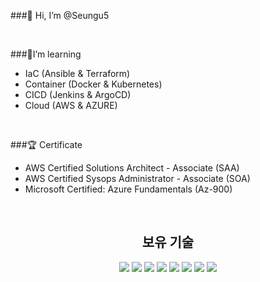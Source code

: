 ###👋 Hi, I’m @Seungu5

<br>

###📕I’m  learning
- IaC (Ansible & Terraform)
- Container (Docker & Kubernetes)
- CICD (Jenkins & ArgoCD)
- Cloud (AWS & AZURE)

<br>

###🏆 Certificate 
- AWS Certified Solutions Architect - Associate (SAA)<br>
- AWS Certified Sysops Administrator - Associate (SOA)<br>
- Microsoft Certified: Azure Fundamentals (Az-900) <br>

<br>

## <div align="center">보유 기술</div>

<div align="center">
  
  <img src="https://img.shields.io/badge/docker-384d54?style=flat-square&logo=docker&logoColor=0db7ed"/>
  <img src="https://img.shields.io/badge/ansible-white?style=flat-square&logo=ansible&logoColor=black"/>
  <img src="https://img.shields.io/badge/terraform-946cee?style=flat-square&logo=terraform&logoColor=white"/>
  <img src="https://img.shields.io/badge/Linux-black?style=flat-square&logo=Linux&logoColor=white"/>
  <img src="https://img.shields.io/badge/ArgoCD-4479A1?style=flat-square&logo=Argo&logoColor=orange"/>
  <img src="https://img.shields.io/badge/jenkins-f7f1da?style=flat-square&logo=jenkins&logoColor=black"/>
  <img src="https://img.shields.io/badge/kubernetes-3970e4?style=flat-square&logo=kubernetes&logoColor=white"/>
  <img src="https://img.shields.io/badge/Python-3776AB?style=flat-square&logo=Python&logoColor=white"/> 
